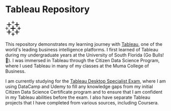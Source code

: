 # Tableau Repository 
![Salesforce Tableau Logo](https://github.com/englands/Tableau/blob/main/tableau%20(2).svg)

This repository demonstrates my learning journey with [Tableau](https://www.tableau.com/), one of the world's leading business intelligence platforms. I first learned of Tableau during my undergraduate years at the University of South Florida (Go Bulls! 🤘). I was immersed in Tableau through the Citizen Data Science Program, where I used Tableau in many of my classes at the Muma College of Business.

I am currently studying for the [Tableau Desktop Specialist Exam](https://www.tableau.com/learn/certification/desktop-specialist), where I am using DataCamp and Udemy to fill any knowledge gaps from my initial Citizen Data Science Certificate program and to ensure that I am confident in my Tableau abilities before the exam. I also have separate Tableau projects that I have completed from various sources, including Coursera.
